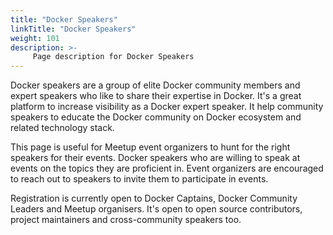 ```yaml
---
title: "Docker Speakers"
linkTitle: "Docker Speakers"
weight: 101
description: >-
     Page description for Docker Speakers
---
```


Docker speakers are a group of elite Docker community members and expert speakers who like to share their expertise in Docker.
It's a great platform to increase visibility as a Docker expert speaker. It help community speakers to educate the Docker community on Docker ecosystem and related technology stack.

This page is useful for  Meetup event organizers to hunt for the right speakers for their events. Docker speakers  who are willing to speak at events on the topics
they are proficient in. Event organizers are encouraged to reach out to speakers to invite them to participate in events.


Registration is currently open to Docker Captains, Docker Community Leaders and Meetup organisers. It's open to open source contributors, project maintainers and cross-community speakers too.






